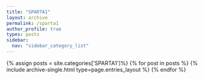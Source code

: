```yaml
---
title: "SPARTA1"
layout: archive
permalink: /sparta1
author_profile: true
types: posts
sidebar:
  nav: "sidebar_category_list"
---
```


{% assign posts = site.categories['SPARTA1']%}
{% for post in posts %}
  {% include archive-single.html type=page.entries_layout %}
{% endfor %}

